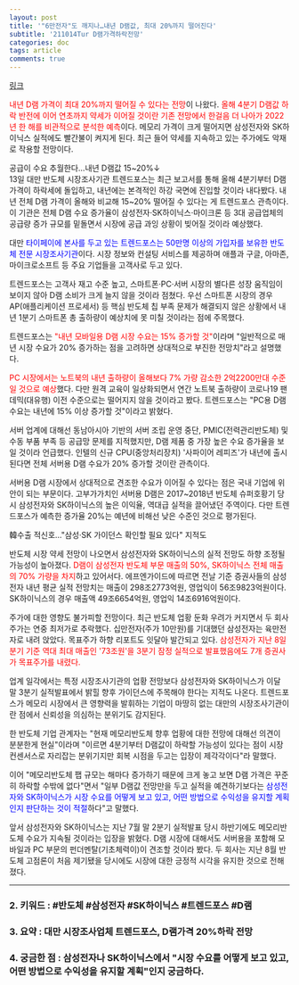 ```yaml
---
layout: post
title: '"6만전자"도 깨지나…내년 D램값, 최대 20%까지 떨어진다'
subtitle: '211014Tur D램가격하락전망'
categories: doc
tags: article
comments: true
---
```


[링크](https://news.mt.co.kr/mtview.php?no=2021101312562713178)

<span style="color:red">내년 D램 가격이 최대 20%까지 떨어질 수 있다는 전망</span>이 나왔다. <span style="color:red">올해 4분기 D램값 하락 반전에 이어 연초까지 약세가 이어질 것이란 기존 전망에서 한걸음 더 나아가 2022년 한 해를 비관적으로 분석한 예측</span>이다. 메모리 가격이 크게 떨어지면 삼성전자와 SK하이닉스 실적에도 빨간불이 켜지게 된다. 최근 들어 약세를 지속하고 있는 주가에도 악재로 작용할 전망이다.   

공급이 수요 추월한다…내년 D램값 15~20%↓   
13일 대만 반도체 시장조사기관 트렌드포스는 최근 보고서를 통해 올해 4분기부터 D램 가격이 하락세에 돌입하고, 내년에는 본격적인 하강 국면에 진입할 것이라 내다봤다. 내년 전체 D램 가격이 올해와 비교해 15~20% 떨어질 수 있다는 게 트렌드포스 관측이다. 이 기관은 전체 D램 수요 증가율이 삼성전자·SK하이닉스·마이크론 등 3대 공급업체의 공급량 증가 규모를 밑돌면서 시장에 공급 과잉 상황이 빚어질 것이라 예상했다.   

대만 <span style="color:blue">타이페이에 본사를 두고 있는 트렌드포스는 50만명 이상의 가입자를 보유한 반도체 전문 시장조사기관</span>이다. 시장 정보와 컨설팅 서비스를 제공하며 애플과 구글, 아마존, 마이크로소프트 등 주요 기업들을 고객사로 두고 있다.   

트렌드포스는 고객사 재고 수준 높고, 스마트폰·PC·서버 시장의 별다른 성장 움직임이 보이지 않아 D램 소비가 크게 늘지 않을 것이라 점쳤다. 우선 스마트폰 시장의 경우 AP(애플리케이션 프로세서) 등 핵심 반도체 칩 부족 문제가 해결되지 않은 상황에서 내년 1분기 스마트폰 총 출하량이 예상치에 못 미칠 것이라는 점에 주목했다.   

트렌드포스는 <span style="color:red">"내년 모바일용 D램 시장 수요는 15% 증가할 것"</span>이라며 "일반적으로 매년 시장 수요가 20% 증가하는 점을 고려하면 상대적으로 부진한 전망치"라고 설명했다.   

<span style="color:red">PC 시장에서는 노트북의 내년 출하량이 올해보다 7% 가량 감소한 2억2200만대 수준일 것으로 예상</span>했다. 다만 원격 교육이 일상화되면서 연간 노트북 출하량이 코로나19 팬데믹(대유행) 이전 수준으로는 떨어지지 않을 것이라고 봤다. 트렌드포스는 "PC용 D램 수요는 내년에 15% 이상 증가할 것"이라고 밝혔다.   

서버 업계에 대해선 동남아시아 기반의 서버 조립 운영 중단, PMIC(전력관리반도체) 및 수동 부품 부족 등 공급망 문제를 지적했지만, D램 제품 중 가장 높은 수요 증가율을 보일 것이라 언급했다. 인텔의 신규 CPU(중앙처리장치) '사파이어 레피즈'가 내년에 출시된다면 전체 서버용 D램 수요가 20% 증가할 것이란 관측이다.   

서버용 D램 시장에서 상대적으로 견조한 수요가 이어질 수 있다는 점은 국내 기업에 위안이 되는 부문이다. 고부가가치인 서버용 D램은 2017~2018년 반도체 슈퍼호황기 당시 삼성전자와 SK하이닉스의 높은 이익율, 역대급 실적을 끌어냈던 주역이다. 다만 트렌드포스가 예측한 증가율 20%는 예년에 비해선 낮은 수준인 것으로 평가된다.   

韓수출 적신호…"삼성·SK 가이던스 확인할 필요 있다" 지적도   

반도체 시장 약세 전망이 나오면서 삼성전자와 SK하이닉스의 실적 전망도 하향 조정될 가능성이 높아졌다. <span style="color:red">D램이 삼성전자 반도체 부문 매출의 50%, SK하이닉스 전체 매출의 70% 가량을 차지</span>하고 있어서다. 에프엔가이드에 따르면 전날 기준 증권사들의 삼성전자 내년 평균 실적 전망치는 매출이 298조2773억원, 영업익이 56조9823억원이다. SK하이닉스의 경우 매출액 49조6654억원, 영업익 14조6916억원이다.   

주가에 대한 영향도 불가피할 전망이다. 최근 반도체 업황 둔화 우려가 커지면서 두 회사 주가는 연중 최저가로 추락했다. 십만전자(주가 10만원)를 기대했던 삼성전자는 육만전자로 내려 앉았다. 목표주가 하향 리포트도 잇달아 발간되고 있다. <span style="color:red">삼성전자가 지난 8일 분기 기준 역대 최대 매출인 '73조원'을 3분기 잠정 실적으로 발표했음에도 7개 증권사가 목표주가를 내렸다.</span>   

업계 일각에서는 특정 시장조사기관의 업황 전망보다 삼성전자와 SK하이닉스가 이달 말 3분기 실적발표에서 밝힐 향후 가이던스에 주목해야 한다는 지적도 나온다. 트렌드포스가 메모리 시장에서 큰 영향력을 발휘하는 기업이 마땅히 없는 대만의 시장조사기관이란 점에서 신뢰성을 의심하는 분위기도 감지된다.   

한 반도체 기업 관계자는 "현재 메모리반도체 향후 업황에 대한 전망에 대해선 의견이 분분한게 현실"이라며 "이르면 4분기부터 D램값이 하락할 가능성이 있다는 점이 시장 컨센서스로 자리잡는 분위기지만 회복 시점을 두고는 입장이 제각각이다"라 말했다.   

이어 "메모리반도체 팹 규모는 해마다 증가하기 때문에 크게 놓고 보면 D램 가격은 꾸준히 하락할 수밖에 없다"면서 "일부 D램값 전망만을 두고 실적을 예견하기보다는 <span style="color:blue">삼성전자와 SK하이닉스가 시장 수요를 어떻게 보고 있고, 어떤 방법으로 수익성을 유지할 계획인지 판단하는 것이 적절</span>하다"고 말했다.   

앞서 삼성전자와 SK하이닉스는 지난 7월 말 2분기 실적발표 당시 하반기에도 메모리반도체 수요가 지속될 것이라는 입장을 밝혔다. D램 시장에 대해서도 서버용을 포함해 모바일과 PC 부문의 펀더멘탈(기초체력이)이 견조할 것이라 봤다. 두 회사는 지난 8월 반도체 고점론이 처음 제기됐을 당시에도 시장에 대한 긍정적 시각을 유지한 것으로 전해졌다.   

* * *

### 2. 키워드 : \#반도체 \#삼성전자 \#SK하이닉스 \#트렌드포스 \#D램
### 3. 요약 : 대만 시장조사업체 트렌드포스, D램가격 20%하락 전망
### 4. 궁금한 점 : 삼성전자나 SK하이닉스에서 "시장 수요를 어떻게 보고 있고, 어떤 방법으로 수익성을 유지할 계획"인지 궁금하다.